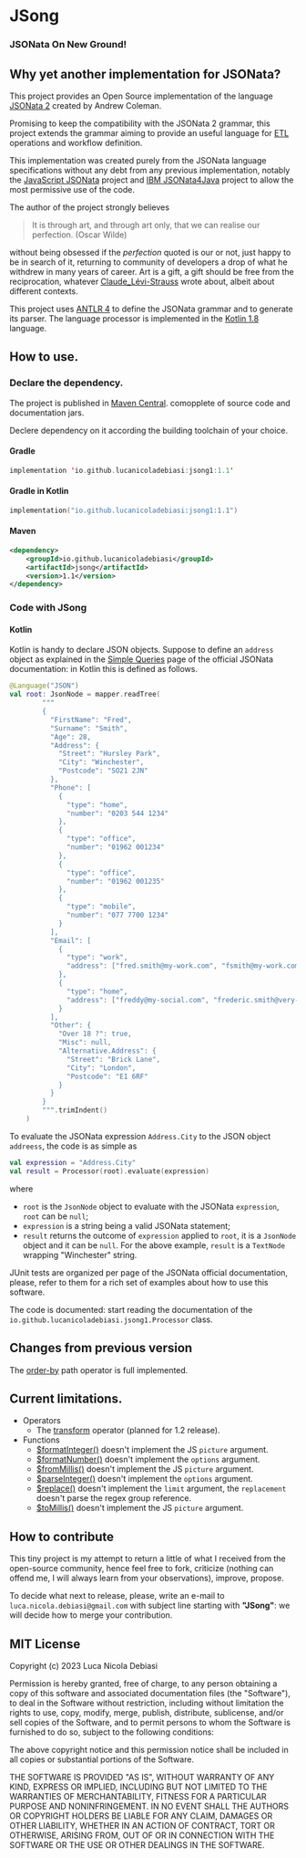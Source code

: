 #   JSong

### JSONata On New Ground!

## Why yet another implementation for JSONata?

This project provides an Open Source implementation of the language
[JSONata 2](https://jsonata.org)
created by Andrew Coleman.

Promising to keep the compatibility with the JSONata 2 grammar,
this project extends the grammar aiming to provide an useful language for 
[ETL](https://en.wikipedia.org/wiki/Extract,_transform,_load)
operations and workflow definition.

This implementation was created purely from the JSONata language specifications
without any debt from any previous implementation, notably the 
[JavaScript JSONata](https://github.com/jsonata-js/jsonata)
project and
[IBM JSONata4Java](https://github.com/IBM/JSONata4Java)
project to allow the most permissive use of the code.

The author of the project strongly believes

> It is through art, and through art only, that we can realise our perfection. (Oscar Wilde)

without being obsessed if the *perfection* quoted is our or not, just happy to be in search of it,
returning to community of developers a drop of what he withdrew in many years of career.
Art is a gift, a gift should be free from the reciprocation, whatever
[Claude_Lévi-Strauss](https://en.wikipedia.org/wiki/Claude_L%C3%A9vi-Strauss)
wrote about, albeit about different contexts.

This project uses
[ANTLR 4](https://www.antlr.org/)
to define the JSONata grammar and to generate its parser.
The language processor is implemented in the
[Kotlin 1.8](https://kotlinlang.org/)
language.

## How to use.

### Declare the dependency.

The project is published in
[Maven Central](https://central.sonatype.com/artifact/io.github.lucanicoladebiasi/jsong/1.0).
comopplete of source code and documentation jars.

Declere dependency on it according the building toolchain of your choice. 

#### Gradle

```kotlin
implementation 'io.github.lucanicoladebiasi:jsong1:1.1'
```

#### Gradle in Kotlin

```kotlin
implementation("io.github.lucanicoladebiasi:jsong1:1.1")
```

#### Maven

```xml
<dependency>
    <groupId>io.github.lucanicoladebiasi</groupId>
    <artifactId>jsong</artifactId>
    <version>1.1</version>
</dependency>
```

### Code with JSong

#### Kotlin

Kotlin is handy to declare JSON objects.
Suppose  to define an `address` object as explained in the [Simple Queries](https://docs.jsonata.org/simple) page
of the official JSONata documentation: in Kotlin this is defined as follows.

```kotlin
@Language("JSON")
val root: JsonNode = mapper.readTree(
        """
        {
          "FirstName": "Fred",
          "Surname": "Smith",
          "Age": 28,
          "Address": {
            "Street": "Hursley Park",
            "City": "Winchester",
            "Postcode": "SO21 2JN"
          },
          "Phone": [
            {
              "type": "home",
              "number": "0203 544 1234"
            },
            {
              "type": "office",
              "number": "01962 001234"
            },
            {
              "type": "office",
              "number": "01962 001235"
            },
            {
              "type": "mobile",
              "number": "077 7700 1234"
            }
          ],
          "Email": [
            {
              "type": "work",
              "address": ["fred.smith@my-work.com", "fsmith@my-work.com"]
            },
            {
              "type": "home",
              "address": ["freddy@my-social.com", "frederic.smith@very-serious.com"]
            }
          ],
          "Other": {
            "Over 18 ?": true,
            "Misc": null,
            "Alternative.Address": {
              "Street": "Brick Lane",
              "City": "London",
              "Postcode": "E1 6RF"
            }
          }
        }
        """.trimIndent()
    )
```

To evaluate the JSONata expression `Address.City` to the JSON object `addreess`, the code is as simple as

```kotlin
val expression = "Address.City" 
val result = Processor(root).evaluate(expression)
```

where

* `root` is the `JsonNode` object to evaluate with the JSONata `expression`, `root` can be `null`;
* `expression` is a string being a valid JSONata statement;
* `result` returns the outcome of `expression` applied to `root`, 
   it is a `JsonNode` object and it can be `null`. 
   For the above example, `result` is a `TextNode` wrapping "Winchester" string.

JUnit tests are organized per page of the JSONata official documentation,
please, refer to them for a rich set of examples about how to use this software.

The code is documented: start reading the documentation of the `io.github.lucanicoladebiasi.jsong1.Processor` class.

## Changes from previous version

The [order-by](https://docs.jsonata.org/path-operators#---order-by) path operator is full implemented.

## Current limitations.

* Operators
  * The [transform](https://docs.jsonata.org/other-operators#-------transform) operator (planned for 1.2 release).
* Functions
  * [$formatInteger()](https://docs.jsonata.org/numeric-functions#formatinteger) doesn't implement the JS `picture` argument.
  * [$formatNumber()](https://docs.jsonata.org/numeric-functions#formatnumber) doesn't implement the `options` argument.
  * [$fromMillis()](https://docs.jsonata.org/date-time-functions#frommillis) doesn't implement the JS `picture` argument.
  * [$parseInteger()](https://docs.jsonata.org/numeric-functions#formatnumber) doesn't implement the `options` argument.
  * [$replace()](https://docs.jsonata.org/string-functions#replace) doesn't implement the `limit` argument, the `replacement` doesn't parse the regex group reference.
  * [$toMillis()](https://docs.jsonata.org/date-time-functions#tomillis) doesn't implement the JS `picture` argument.

## How to contribute

This tiny project is my attempt to return a little of what I received from the open-source community, hence feel free to
fork, criticize (nothing can offend me, I will always learn from your observations), improve, propose.

To decide what next to release, please, write an e-mail to `luca.nicola.debiasi@gmail.com` with subject line
starting with **"JSong"**: we will decide how to merge your contribution.

##  MIT License

Copyright (c) 2023 Luca Nicola Debiasi

Permission is hereby granted, free of charge, to any person obtaining
a copy of this software and associated documentation files (the
"Software"), to deal in the Software without restriction, including
without limitation the rights to use, copy, modify, merge, publish,
distribute, sublicense, and/or sell copies of the Software, and to
permit persons to whom the Software is furnished to do so, subject to
the following conditions:

The above copyright notice and this permission notice shall be
included in all copies or substantial portions of the Software.

THE SOFTWARE IS PROVIDED "AS IS", WITHOUT WARRANTY OF ANY KIND,
EXPRESS OR IMPLIED, INCLUDING BUT NOT LIMITED TO THE WARRANTIES OF
MERCHANTABILITY, FITNESS FOR A PARTICULAR PURPOSE AND
NONINFRINGEMENT. IN NO EVENT SHALL THE AUTHORS OR COPYRIGHT HOLDERS BE
LIABLE FOR ANY CLAIM, DAMAGES OR OTHER LIABILITY, WHETHER IN AN ACTION
OF CONTRACT, TORT OR OTHERWISE, ARISING FROM, OUT OF OR IN CONNECTION
WITH THE SOFTWARE OR THE USE OR OTHER DEALINGS IN THE SOFTWARE.


